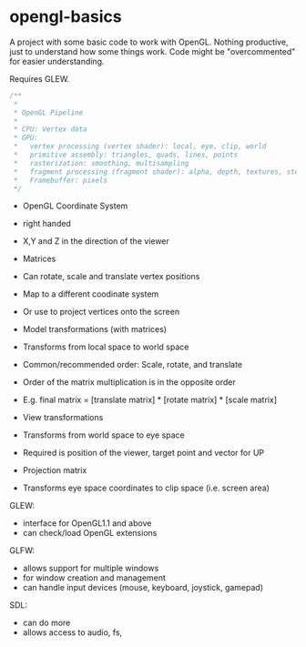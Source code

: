 # opengl-basics

A project with some basic code to work with OpenGL.
Nothing productive, just to understand how some things work.
Code might be "overcommented" for easier understanding.

Requires GLEW.

```cpp
/**
 * 
 * OpenGL Pipeline
 * 
 * CPU: Vertex data
 * GPU:
 *   vertex processing (vertex shader): local, eye, clip, world
 *   primitive assembly: triangles, quads, lines, points
 *   rasterization: smoothing, multisampling
 *   fragment processing (fragment shader): alpha, depth, textures, stencil, 
 *   Framebuffer: pixels
 */ 
```
- OpenGL Coordinate System
- right handed
- X,Y and Z in the direction of the viewer

- Matrices
- Can rotate, scale and translate vertex positions
- Map to a different coodinate system
- Or use to project vertices onto the screen

- Model transformations (with matrices)
- Transforms from local space to world space
- Common/recommended order: Scale, rotate, and translate
- Order of the matrix multiplication is in the opposite order
- E.g. final matrix = [translate matrix] * [rotate matrix] * [scale matrix]

- View transformations
- Transforms from world space to eye space
- Required is position of the viewer, target point and vector for UP

- Projection matrix
- Transforms eye space coordinates to clip space (i.e. screen area)

GLEW:
- interface for OpenGL1.1 and above
- can check/load OpenGL extensions

GLFW:
- allows support for multiple windows
- for window creation and management
- can handle input devices (mouse, keyboard, joystick, gamepad)

SDL:
- can do more
- allows access to audio, fs, 
